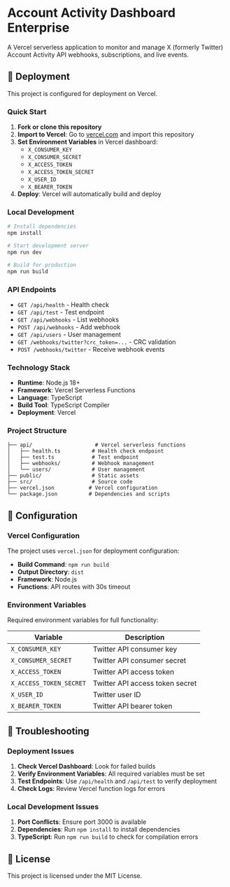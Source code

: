 # Account Activity Dashboard Enterprise

A Vercel serverless application to monitor and manage X (formerly Twitter) Account Activity API webhooks, subscriptions, and live events.

## 🚀 Deployment

This project is configured for deployment on Vercel.

### Quick Start

1. **Fork or clone this repository**
2. **Import to Vercel**: Go to [vercel.com](https://vercel.com) and import this repository
3. **Set Environment Variables** in Vercel dashboard:
   - `X_CONSUMER_KEY`
   - `X_CONSUMER_SECRET`
   - `X_ACCESS_TOKEN`
   - `X_ACCESS_TOKEN_SECRET`
   - `X_USER_ID`
   - `X_BEARER_TOKEN`
4. **Deploy**: Vercel will automatically build and deploy

### Local Development

```bash
# Install dependencies
npm install

# Start development server
npm run dev

# Build for production
npm run build
```

### API Endpoints

- `GET /api/health` - Health check
- `GET /api/test` - Test endpoint
- `GET /api/webhooks` - List webhooks
- `POST /api/webhooks` - Add webhook
- `GET /api/users` - User management
- `GET /webhooks/twitter?crc_token=...` - CRC validation
- `POST /webhooks/twitter` - Receive webhook events

### Technology Stack

- **Runtime**: Node.js 18+
- **Framework**: Vercel Serverless Functions
- **Language**: TypeScript
- **Build Tool**: TypeScript Compiler
- **Deployment**: Vercel

### Project Structure

```
├── api/                    # Vercel serverless functions
│   ├── health.ts          # Health check endpoint
│   ├── test.ts            # Test endpoint
│   ├── webhooks/          # Webhook management
│   └── users/             # User management
├── public/                # Static assets
├── src/                   # Source code
├── vercel.json           # Vercel configuration
└── package.json          # Dependencies and scripts
```

## 🔧 Configuration

### Vercel Configuration

The project uses `vercel.json` for deployment configuration:

- **Build Command**: `npm run build`
- **Output Directory**: `dist`
- **Framework**: Node.js
- **Functions**: API routes with 30s timeout

### Environment Variables

Required environment variables for full functionality:

| Variable | Description |
|----------|-------------|
| `X_CONSUMER_KEY` | Twitter API consumer key |
| `X_CONSUMER_SECRET` | Twitter API consumer secret |
| `X_ACCESS_TOKEN` | Twitter API access token |
| `X_ACCESS_TOKEN_SECRET` | Twitter API access token secret |
| `X_USER_ID` | Twitter user ID |
| `X_BEARER_TOKEN` | Twitter API bearer token |

## 🐛 Troubleshooting

### Deployment Issues

1. **Check Vercel Dashboard**: Look for failed builds
2. **Verify Environment Variables**: All required variables must be set
3. **Test Endpoints**: Use `/api/health` and `/api/test` to verify deployment
4. **Check Logs**: Review Vercel function logs for errors

### Local Development Issues

1. **Port Conflicts**: Ensure port 3000 is available
2. **Dependencies**: Run `npm install` to install dependencies
3. **TypeScript**: Run `npm run build` to check for compilation errors

## 📄 License

This project is licensed under the MIT License.
